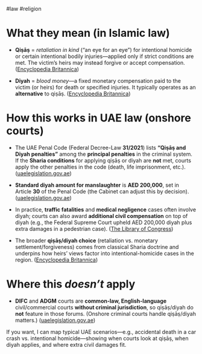#law #religion 
# What they mean (in Islamic law)

- **Qiṣāṣ** = _retaliation in kind_ (“an eye for an eye”) for intentional homicide or certain intentional bodily injuries—applied only if strict conditions are met. The victim’s heirs may instead forgive or accept compensation. ([Encyclopedia Britannica](https://www.britannica.com/topic/sharia/Penal-law?utm_source=chatgpt.com "Sharia - Penal Law, Islamic Law, Punishments"))
    
- **Diyah** = _blood money_—a fixed monetary compensation paid to the victim (or heirs) for death or specified injuries. It typically operates as an **alternative** to qiṣāṣ. ([Encyclopedia Britannica](https://www.britannica.com/topic/sharia/Penal-law?utm_source=chatgpt.com "Sharia - Penal Law, Islamic Law, Punishments"))
    

# How this works in UAE law (onshore courts)

- The UAE Penal Code (Federal Decree-Law **31/2021**) lists **“Qiṣāṣ and Diyah penalties”** among the **principal penalties** in the criminal system. If the **Sharia conditions** for applying qiṣāṣ or diyah are **not** met, courts apply the other penalties in the code (death, life imprisonment, etc.). ([uaelegislation.gov.ae](https://uaelegislation.gov.ae/en/legislations/1529?utm_source=chatgpt.com "Federal Law by Decree Promulgating the Crimes and ..."))
    
- **Standard diyah amount for manslaughter** is **AED 200,000**, set in Article **30** of the Penal Code (the Cabinet can adjust this by decision). ([uaelegislation.gov.ae](https://uaelegislation.gov.ae/en/legislations/1529?utm_source=chatgpt.com "Federal Law by Decree Promulgating the Crimes and ..."))
    
- In practice, **traffic fatalities** and **medical negligence** cases often involve diyah; courts can also award **additional civil compensation** on top of diyah (e.g., the Federal Supreme Court upheld AED 200,000 diyah plus extra damages in a pedestrian case). ([The Library of Congress](https://www.loc.gov/item/global-legal-monitor/2018-08-22/united-arab-emirates-federal-supreme-court-orders-drivers-to-pay-blood-money-after-killing-pedestrians/?utm_source=chatgpt.com "United Arab Emirates: Federal Supreme Court Orders ..."))
    
- The broader **qiṣāṣ/diyah choice** (retaliation vs. monetary settlement/forgiveness) comes from classical Sharia doctrine and underpins how heirs’ views factor into intentional-homicide cases in the region. ([Encyclopedia Britannica](https://www.britannica.com/topic/sharia/Penal-law?utm_source=chatgpt.com "Sharia - Penal Law, Islamic Law, Punishments"))
    

# Where this _doesn’t_ apply

- **DIFC** and **ADGM** courts are **common-law, English-language** civil/commercial courts **without criminal jurisdiction**, so qiṣāṣ/diyah do **not** feature in those forums. (Onshore criminal courts handle qiṣāṣ/diyah matters.) ([uaelegislation.gov.ae](https://uaelegislation.gov.ae/en/legislations/1529?utm_source=chatgpt.com "Federal Law by Decree Promulgating the Crimes and ..."))
    

If you want, I can map typical UAE scenarios—e.g., accidental death in a car crash vs. intentional homicide—showing when courts look at qiṣāṣ, when diyah applies, and where extra civil damages fit.